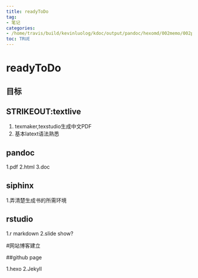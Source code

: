 ```yaml
---
title: readyToDo
tag: 
- 笔记
categories:
- /home/travis/build/kevinluolog/kdoc/output/pandoc/hexomd/002memo/002plan/
toc: TRUE
---
```

<h1 id="readytodo">readyToDo</h1>
<h2 id="目标">目标</h2>
<h2 id="strikeouttextlive">STRIKEOUT:textlive</h2>
<ol style="list-style-type: decimal">
<li>texmaker,texstudio生成中文PDF</li>
<li>基本latext语法熟悉</li>
</ol>
<h2 id="pandoc">pandoc</h2>
<p>1.pdf 2.html 3.doc</p>
<h2 id="siphinx">siphinx</h2>
<p>1.弄清楚生成书的所需环境</p>
<h2 id="rstudio">rstudio</h2>
<p>1.r markdown 2.slide show?</p>
<p>#网站博客建立</p>
<p>##github page</p>
<p>1.hexo 2.Jekyll</p>
